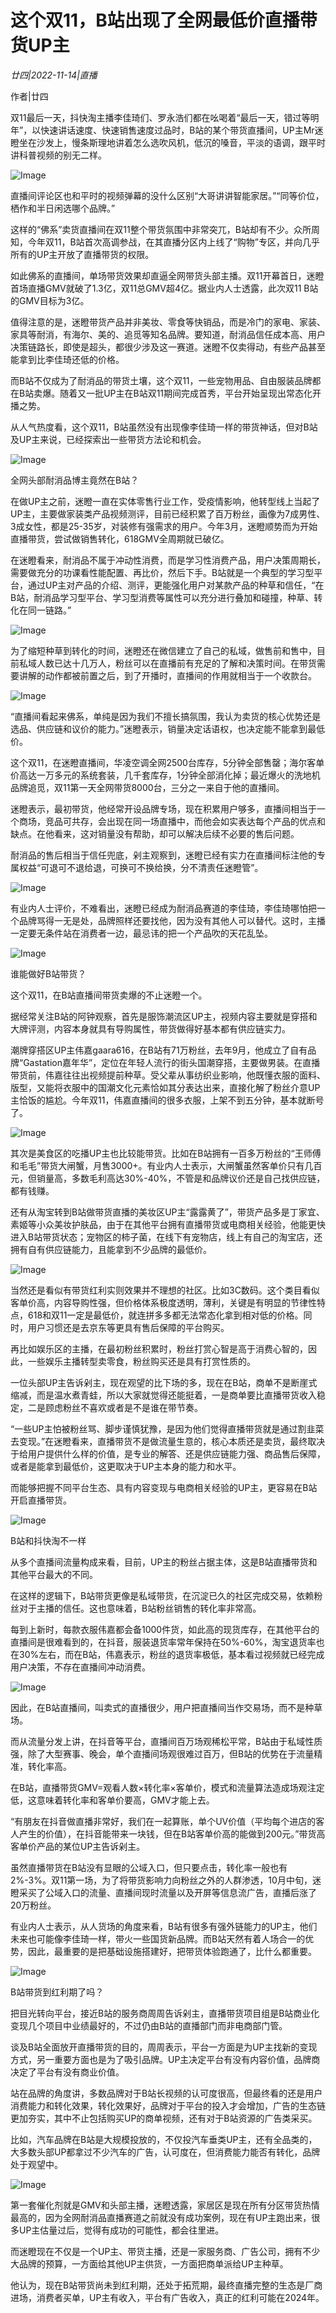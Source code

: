 # 这个双11，B站出现了全网最低价直播带货UP主

*廿四|2022-11-14|直播*

作者|廿四

双11最后一天，抖快淘主播李佳琦们、罗永浩们都在吆喝着“最后一天，错过等明年”，以快速讲话速度、快速销售速度过品时，B站的某个带货直播间，UP主Mr迷瞪坐在沙发上，慢条斯理地讲着怎么选吹风机，低沉的嗓音，平淡的语调，跟平时讲科普视频的别无二样。

![Image](https://p3.toutiaoimg.com/img/tos-cn-i-qvj2lq49k0/be0fa89f09674512b3580ad5bd300e3b~tplv-tt-shrink:640:0.image)

直播间评论区也和平时的视频弹幕的没什么区别“大哥讲讲智能家居。”“同等价位，栖作和半日闲选哪个品牌。”

这样的“佛系”卖货直播间在双11整个带货氛围中非常突兀，B站却有不少。众所周知，今年双11，B站首次高调参战，在其直播分区内上线了“购物”专区，并向几乎所有的UP主开放了直播带货的权限。

如此佛系的直播间，单场带货效果却直逼全网带货头部主播。双11开幕首日，迷瞪首场直播GMV就破了1.3亿，双11总GMV超4亿。据业内人士透露，此次双11 B站的GMV目标为3亿。

值得注意的是，迷瞪带货产品并非美妆、零食等快销品，而是冷门的家电、家装、家具等耐消，有海尔、美的、追觅等知名品牌。要知道，耐消品信任成本高、用户决策链路长，即使是超头，都很少涉及这一赛道。迷瞪不仅卖得动，有些产品甚至能拿到比李佳琦还低的价格。

而B站不仅成为了耐消品的带货土壤，这个双11，一些宠物用品、自由服装品牌都在B站卖爆。随着又一批UP主在B站双11期间完成首秀，平台开始呈现出常态化开播之势。

从人气热度看，这个双11，B站虽然没有出现像李佳琦一样的带货神话，但对B站及UP主来说，已经探索出一些带货方法论和机会。

![Image](https://p9.toutiaoimg.com/img/tos-cn-i-qvj2lq49k0/fbac5d90948e415ab2660168b2e3a5c4~tplv-tt-shrink:640:0.image)

全网头部耐消品博主竟然在B站？

在做UP主之前，迷瞪一直在实体零售行业工作，受疫情影响，他转型线上当起了UP主，主要做家装类产品视频测评，目前已经积累了百万粉丝，画像为7成男性、3成女性，都是25-35岁，对装修有强需求的用户。今年3月，迷瞪顺势而为开始直播带货，尝试做销售转化，618GMV全周期就已破亿。

在迷瞪看来，耐消品不属于冲动性消费，而是学习性消费产品，用户决策周期长，需要做充分的功课看性能配置、再比价，然后下手。B站就是一个典型的学习型平台，通过UP主对产品的介绍、测评，更能强化用户对某款产品的种草和信任，“在B站，耐消品学习型平台、学习型消费等属性可以充分进行叠加和碰撞，种草、转化在同一链路。”

![Image](https://p6.toutiaoimg.com/img/tos-cn-i-qvj2lq49k0/5943b285beae4cc2a27489bec1cc447a~tplv-tt-shrink:640:0.image)

为了缩短种草到转化的时间，迷瞪还在微信建立了自己的私域，做售前和售中，目前私域人数已达十几万人，粉丝可以在直播前有充足的了解和决策时间。在带货需要讲解的动作都被前置之后，到了开播时，直播间的作用就相当于一个收款台。

![Image](https://p6.toutiaoimg.com/img/tos-cn-i-qvj2lq49k0/d7b9e4c709904e5ea42adad99989e053~tplv-tt-shrink:640:0.image)

“直播间看起来佛系，单纯是因为我们不擅长搞氛围，我认为卖货的核心优势还是选品、供应链和议价的能力。”迷瞪表示，销量决定话语权，也决定能不能拿到最低价。

这个双11，在迷瞪直播间，华凌空调全网2500台库存，5分钟全部售罄；海尔客单价高达一万多元的系统套装，几千套库存，1分钟全部消化掉；最近爆火的洗地机品牌追觅，双11第一天全网带货8000台，三分之一来自于他的直播间。

迷瞪表示，最初带货，他经常开设品牌专场，现在积累用户够多，直播间相当于一个商场，竞品可共存，会出现在同一场直播中，而他会如实表达每个产品的优点和缺点。在他看来，这对销量没有帮助，却可以解决后续不必要的售后问题。

耐消品的售后相当于信任兜底，剁主观察到，迷瞪已经有实力在直播间标注他的专属权益“可退可不退给退，可换可不换给换，分不清责任迷瞪管”。

![Image](https://p3.toutiaoimg.com/img/tos-cn-i-qvj2lq49k0/f16a7a19e70a47eaa96481cb654b603c~tplv-tt-shrink:640:0.image)

有业内人士评价，不难看出，迷瞪已经成为耐消品赛道的李佳琦，李佳琦哪怕把一个品牌骂得一无是处，品牌照样还要找他，因为没有其他人可以替代。这时，主播一定要无条件站在消费者一边，最忌讳的把一个产品吹的天花乱坠。

![Image](https://p6.toutiaoimg.com/img/tos-cn-i-qvj2lq49k0/d465451bdb4846d7a6f642b1ed01460d~tplv-tt-shrink:640:0.image)

谁能做好B站带货？

这个双11，在B站直播间带货卖爆的不止迷瞪一个。

据经常关注B站的阿钟观察，首先是服饰潮流区UP主，视频内容主要就是穿搭和大牌评测，内容本身就具有导购属性，带货做得好基本都有供应链实力。

潮牌穿搭区UP主伟嘉gaara616，在B站有71万粉丝，去年9月，他成立了自有品牌“Gastation嘉年华”，定位在年轻人流行的街头国潮穿搭，主要做男装。在直播带货前，伟嘉往往出视频提前种草。受父辈从事纺织业影响，他既懂衣服的面料、版型，又能将衣服中的国潮文化元素恰如其分表达出来，直接化解了粉丝介意UP主恰饭的尴尬。今年双11，伟嘉直播间的很多衣服，上架不到五分钟，基本就断号了。

![Image](https://p3.toutiaoimg.com/img/tos-cn-i-qvj2lq49k0/2cf307de14bb490b970d149904d4eb69~tplv-tt-shrink:640:0.image)

其次是美食区的吃播UP主也比较能带货。比如在B站拥有一百多万粉丝的“王师傅和毛毛”带货大闸蟹，月售3000+。有业内人士表示，大闸蟹虽然客单价只有几百元，但销量高，多数毛利高达30%-40%，不管是和品牌议价还是自己找供应链，都有钱赚。

还有从淘宝转到B站做带货直播的美妆区UP主“露露黄了”，带货产品多是丁家宜、素姬等小众美妆护肤品，由于在其他平台拥有直播带货或电商相关经验，他能更快进入B站带货状态；宠物区的柿子菌，在线下有宠物店，线上有自己的淘宝店，还拥有自有供应链能力，且能拿到不少品牌的最低价。

![Image](https://p3.toutiaoimg.com/img/tos-cn-i-qvj2lq49k0/6c396bbade454348a444a7adf1a22998~tplv-tt-shrink:640:0.image)

当然还是看似有带货红利实则效果并不理想的社区。比如3C数码。这个类目看似客单价高，内容导购性强，但价格体系极度透明，薄利，关键是有明显的节律性特点，618和双11一定是最低价，就连拼多多都无法常态化拿到相对低的价格。同时，用户习惯还是去京东等更具有售后保障的平台购买。

再比如娱乐区的主播，在最初粉丝积累时，粉丝打赏心智是高于消费心智的，因此，一些娱乐主播转型卖零食，粉丝购买还是具有打赏性质的。

一位头部UP主告诉剁主，现在观望的比下场的多，现在在B站，商单不是断崖式缩减，而是温水煮青蛙，所以大家就觉得还能挺着，一是商单要比直播带货收入稳定，二是顾虑粉丝不喜欢或者是不是谁在带节奏。

“一些UP主怕被粉丝骂、脚步谨慎犹豫，是因为他们觉得直播带货就是通过割韭菜去变现。”在迷瞪看来，直播带货不是做流量生意的，核心本质还是卖货，最终取决于给用户提供什么样的价值，是专业的解答、还是供应链能力强、商品售后保障，或者是能拿到最低价，这更取决于UP主本身的能力和水平。

而能够把握不同平台生态、具有内容变现与电商相关经验的UP主，更容易在B站开启直播带货。

![Image](https://p26.toutiaoimg.com/img/tos-cn-i-qvj2lq49k0/9568e8a9b4f0482ebbbc93687a521c88~tplv-tt-shrink:640:0.image)

B站和抖快淘不一样

从多个直播间流量构成来看，目前，UP主的粉丝占据主体，这是B站直播带货和其他平台最大的不同。

在这样的逻辑下，B站带货更像是私域带货，在沉淀已久的社区完成交易，依赖粉丝对于主播的信任。这也意味着，B站粉丝销售的转化率非常高。

每到上新时，每款衣服伟嘉都会备1000件货，如此高的现货库存，在其他平台的直播间是很难看到的，在抖音，服装退货率常年保持在50%-60%，淘宝退货率也在30%左右，而在B站，伟嘉表示，粉丝的退货率极低，基本看过视频就已经完成用户决策，不存在直播间冲动消费。

![Image](https://p6.toutiaoimg.com/img/tos-cn-i-qvj2lq49k0/b8908b3f6b574a06afc05affe9ac2f0e~tplv-tt-shrink:640:0.image)

因此，在B站直播间，叫卖式的直播很少，用户把直播间当作交易场，而不是种草场。

而从流量分发上讲，在抖音等平台，直播间百万场观稀松平常，B站由于私域性质强，除了大型赛事、晚会，单个直播间场观很难过百万，但B站的优势在于流量精准，转化率高。

在B站，直播带货GMV=观看人数×转化率×客单价，模式和流量算法造成场观注定低，这意味着转化率和客单价要高，GMV才能上去。

“有朋友在抖音做直播非常好，我们在一起算账，单个UV价值（平均每个进店的客人产生的价值），在抖音能带来一块钱，但在B站客单价高的能做到200元。”带货高客单价产品的某位UP主告诉剁主。

虽然直播带货在B站没有显眼的公域入口，但只要点击，转化率一般也有2%-3%。双11第一场，为了将带货影响力向粉丝之外的人群渗透，10月中旬，迷瞪采买了公域入口的流量、直播间现时流量以及开屏等信息流广告，直播后涨了20万粉丝。

有业内人士表示，从人货场的角度来看，B站有很多有强外链能力的UP主，他们未来也可能像李佳琦一样，带火一些国货新品牌。而B站天然有着人场合一的优势，因此，最重要的是把基础设施搭建好，把带货体验跑通了，比什么都重要。

![Image](https://p6.toutiaoimg.com/img/tos-cn-i-qvj2lq49k0/0ad9069f4d7247169d40935714881478~tplv-tt-shrink:640:0.image)

B站带货到红利期了吗？

把目光转向平台，接近B站的服务商周周告诉剁主，直播带货项目组是B站商业化变现几个项目中业绩最好的，不过仍由B站的直播部门而非电商部门管。

谈及B站全面放开直播带货的目的，周周表示，平台一方面是为UP主找新的变现方式，另一重要方面也是为了吸引品牌。UP主决定平台有没有内容价值，品牌商决定了平台有没有商业价值。

站在品牌的角度讲，多数品牌对于B站长视频的认可度很高，但最终看的还是用户消费能力和转化效果，转化效果好，品牌对于平台的投入才会增加，广告的生态链更加夯实，其中不止包括购买UP的商单视频，还有对于B站资源的广告类采买。

比如，汽车品牌在B站是大规模投放的，不仅投汽车垂类UP主，还有全品类的，大多数头部UP都拿过不少汽车的广告，认可度在，但消费能力能否有转化，品牌处于观望中。

![Image](https://p3.toutiaoimg.com/img/tos-cn-i-qvj2lq49k0/bc4af6649b234590997451dad4ec6bd4~tplv-tt-shrink:640:0.image)

第一套催化剂就是GMV和头部主播，迷瞪透露，家居区是现在所有分区带货热情最高的，因为全网耐消品直播赛道之前就没有成功案例，现在有UP主跑出来，很多UP主估量过后，觉得有成功的可能性，都会往里进。

而迷瞪现在不仅是一个UP主、带货主播，还是一家服务商、广告公司，拥有不少大品牌的预算，一方面给其他UP主供货，一方面把商单派给UP主种草。

他认为，现在B站带货尚未到红利期，还处于拓荒期，最终直播完整的生态是厂商进场，消费者买单，UP主有收入，平台有广告收入，真正的红利可能在2024年。

